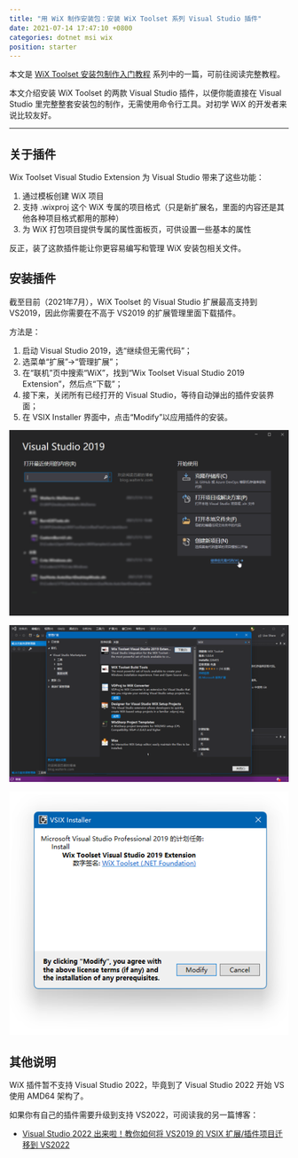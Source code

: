 ```yaml
---
title: "用 WiX 制作安装包：安装 WiX Toolset 系列 Visual Studio 插件"
date: 2021-07-14 17:47:10 +0800
categories: dotnet msi wix
position: starter
---
```


本文是 [WiX Toolset 安装包制作入门教程](/post/getting-started-with-wix-toolset) 系列中的一篇，可前往阅读完整教程。

本文介绍安装 WiX Toolset 的两款 Visual Studio 插件，以便你能直接在 Visual Studio 里完整整套安装包的制作，无需使用命令行工具。对初学 WiX 的开发者来说比较友好。

---

<div id="toc"></div>

## 关于插件

Wix Toolset Visual Studio Extension 为 Visual Studio 带来了这些功能：

1. 通过模板创建 WiX 项目
1. 支持 .wixproj 这个 WiX 专属的项目格式（只是新扩展名，里面的内容还是其他各种项目格式都用的那种）
1. 为 WiX 打包项目提供专属的属性面板页，可供设置一些基本的属性

反正，装了这款插件能让你更容易编写和管理 WiX 安装包相关文件。

## 安装插件

截至目前（2021年7月），WiX Toolset 的 Visual Studio 扩展最高支持到 VS2019，因此你需要在不高于 VS2019 的扩展管理里面下载插件。

方法是：

1. 启动 Visual Studio 2019，选“继续但无需代码”；
2. 选菜单“扩展”->“管理扩展”；
3. 在“联机”页中搜索“WiX”，找到“Wix Toolset Visual Studio 2019 Extension”，然后点“下载”；
4. 接下来，关闭所有已经打开的 Visual Studio，等待自动弹出的插件安装界面；
5. 在 VSIX Installer 界面中，点击“Modify”以应用插件的安装。

![启动 Visual Studio 2019](/static/posts/2021-07-14-11-29-43.png)

![打开“管理扩展”](/static/posts/2021-07-14-14-43-45.png)

![在 VSIX Installer 中点击“Modify”](/static/posts/2021-07-14-14-47-25.png)

## 其他说明

WiX 插件暂不支持 Visual Studio 2022，毕竟到了 Visual Studio 2022 开始 VS 使用 AMD64 架构了。

如果你有自己的插件需要升级到支持 VS2022，可阅读我的另一篇博客：

- [Visual Studio 2022 出来啦！教你如何将 VS2019 的 VSIX 扩展/插件项目迁移到 VS2022](/post/add-vs2019-extension-support-to-vs2022.html)
